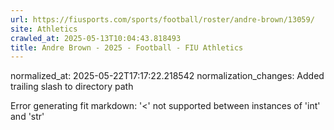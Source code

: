 ```yaml
---
url: https://fiusports.com/sports/football/roster/andre-brown/13059/
site: Athletics
crawled_at: 2025-05-13T10:04:43.818493
title: Andre Brown - 2025 - Football - FIU Athletics
---
```

normalized_at: 2025-05-22T17:17:22.218542
normalization_changes: Added trailing slash to directory path

Error generating fit markdown: '<' not supported between instances of 'int' and 'str'